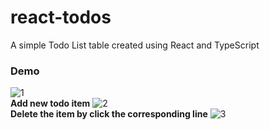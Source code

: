 # react-todos

A simple Todo List table created using React and TypeScript

### Demo
![1](https://user-images.githubusercontent.com/99145834/220249391-4c21e448-48b5-49c5-97a5-962f5f7e3c3c.JPG)
<br>
<b>Add new todo item</b>
![2](https://user-images.githubusercontent.com/99145834/220249454-fdc0ebda-a708-4844-8e57-b238e4981bed.JPG)
<br>
<b>Delete the item by click the corresponding line</b>
![3](https://user-images.githubusercontent.com/99145834/220249461-3e52a944-8512-4bfc-b17a-1ebc823c41b9.JPG)
